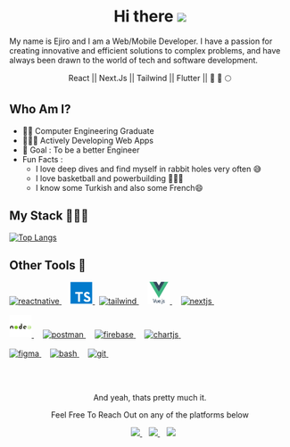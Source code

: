 
<h1 align='center'>Hi there <img src="https://raw.githubusercontent.com/MartinHeinz/MartinHeinz/master/wave.gif" width="30px"></h1>
My name is Ejiro and I am a Web/Mobile Developer. I have a passion for creating innovative and efficient solutions to complex problems, and have always been drawn to the world of tech and software development.

<p align='center'> React || Next.Js || Tailwind || Flutter || 🔨 🚀 🌕</p>

## Who Am I?

- 👨‍🎓 Computer Engineering Graduate
- 👩🏾‍💻 Actively Developing Web Apps 
- 🎯 Goal : To be a better Engineer
- Fun Facts : 
    - I love deep dives and find myself in rabbit holes very often 😅
    - I love basketball and powerbuilding 🏀🏋️‍♂️
    - I know some Turkish and also some French😄

## My Stack 👩🏾‍💻

[![Top Langs](https://github-readme-stats.vercel.app/api/top-langs/?username=wilkiee&layout=compact)](https://github.com/wilkiee/github-readme-stats)

## Other Tools 🔱

<p align="left">
    <a href="https://reactnative.dev/" target="_blank" rel="noreferrer"> <img src="https://reactnative.dev/img/header_logo.svg" alt="reactnative" width="40" height="40"/> </a> &nbsp; &nbsp;
    <a href="https://www.typescriptlang.org/" target="_blank" rel="noreferrer"> <img src="https://raw.githubusercontent.com/devicons/devicon/master/icons/typescript/typescript-original.svg" alt="typescript" width="40" height="40"/> </a> &nbsp;
    <a href="https://tailwindcss.com/" target="_blank" rel="noreferrer"> <img src="https://www.vectorlogo.zone/logos/tailwindcss/tailwindcss-icon.svg" alt="tailwind" width="40" height="40"/> </a> &nbsp; &nbsp;
    <a href="https://vuejs.org/" target="_blank" rel="noreferrer"> <img src="https://raw.githubusercontent.com/devicons/devicon/master/icons/vuejs/vuejs-original-wordmark.svg" alt="vuejs" width="40" height="40"/> </a> &nbsp; &nbsp;
    <a href="https://nextjs.org/" target="_blank" rel="noreferrer"> <img src="https://cdn.worldvectorlogo.com/logos/nextjs-2.svg" alt="nextjs" width="40" height="40"/> </a> &nbsp; &nbsp;
    <br />
    <br />
    <a href="https://nodejs.org" target="_blank" rel="noreferrer"> <img src="https://raw.githubusercontent.com/devicons/devicon/master/icons/nodejs/nodejs-original-wordmark.svg" alt="nodejs" width="40" height="40"/> </a>&nbsp; &nbsp;
    <a href="https://postman.com" target="_blank" rel="noreferrer"> <img src="https://www.vectorlogo.zone/logos/getpostman/getpostman-icon.svg" alt="postman" width="40" height="40"/> </a> &nbsp; &nbsp;
    <a href="https://firebase.google.com/" target="_blank" rel="noreferrer"> <img src="https://www.vectorlogo.zone/logos/firebase/firebase-icon.svg" alt="firebase" width="40" height="40"/> </a> &nbsp; &nbsp;
    <a href="https://www.chartjs.org" target="_blank" rel="noreferrer"> <img src="https://www.chartjs.org/media/logo-title.svg" alt="chartjs" width="40" height="40"/> </a> &nbsp; &nbsp;
    <br />
    <br />
  <a href="https://www.figma.com/" target="_blank" rel="noreferrer"> <img src="https://www.vectorlogo.zone/logos/figma/figma-icon.svg" alt="figma" width="40" height="40"/> </a> &nbsp; &nbsp;
    <a href="https://www.gnu.org/software/bash/" target="_blank" rel="noreferrer"> <img src="https://www.vectorlogo.zone/logos/gnu_bash/gnu_bash-icon.svg" alt="bash" width="40" height="40"/> </a> &nbsp; &nbsp;
    <a href="https://git-scm.com/" target="_blank" rel="noreferrer"> <img src="https://www.vectorlogo.zone/logos/git-scm/git-scm-icon.svg" alt="git" width="40" height="40"/> </a> &nbsp; &nbsp;
</p>

<br>

 <br /> 

<p align="center">And yeah, thats pretty much it.</p>
<p align="center">Feel Free To Reach Out on any of the platforms below </p>

<p align="center">



</p>

<p align='center'>
&nbsp;&nbsp;
<a href="https://wilkiee.github.io/">
  <img src="https://img.shields.io/badge/github-%23121011.svg?style=for-the-badge&logo=github&logoColor=white" />
</a>&nbsp;&nbsp;
<a href="https://www.linkedin.com/in/ejiroghene-wilkie" target="_blank">
  <img src="https://img.shields.io/badge/linkedin-%230077B5.svg?&style=for-the-badge&logo=linkedin&logoColor=white" />
</a>&nbsp;&nbsp;
<a href="mailto:wilkieejiroghene@gmail.com" target="_blank">
  <img src="https://img.shields.io/badge/email me-%23D14836.svg?&style=for-the-badge&logo=gmail&logoColor=white" />
</a>
  
 

